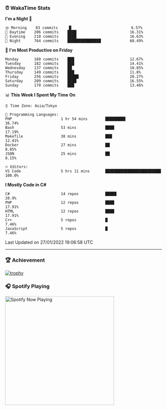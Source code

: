 ### ⏰ WakaTime Stats


<!--START_SECTION:waka-->
**I'm a Night 🦉** 

```text
🌞 Morning    83 commits     █                           6.57% 
🌆 Daytime    206 commits    ████                        16.31% 
🌃 Evening    210 commits    ████                        16.63% 
🌙 Night      764 commits    ███████████████             60.49%

```
📅 **I'm Most Productive on Friday** 

```text
Monday       160 commits    ███                         12.67% 
Tuesday      182 commits    ███                         14.41% 
Wednesday    137 commits    ██                          10.85% 
Thursday     149 commits    ███                         11.8% 
Friday       256 commits    █████                       20.27% 
Saturday     209 commits    ████                        16.55% 
Sunday       170 commits    ███                         13.46%

```


📊 **This Week I Spent My Time On** 

```text
⌚︎ Time Zone: Asia/Tokyo

💬 Programming Languages: 
PHP                      1 hr 54 mins        █████████                   36.74% 
Bash                     53 mins             ████                        17.19% 
Makefile                 38 mins             ███                         12.41% 
Docker                   27 mins             ██                          8.85% 
JSON                     25 mins             ██                          8.15%

🔥 Editors: 
VS Code                  5 hrs 11 mins       █████████████████████████   100.0%

```

**I Mostly Code in C#** 

```text
C#                       14 repos            █████                       20.9% 
PHP                      12 repos            ████                        17.91% 
HTML                     12 repos            ████                        17.91% 
C++                      5 repos             █                           7.46% 
JavaScript               5 repos             █                           7.46%

```



 Last Updated on 27/01/2022 19:06:58 UTC
<!--END_SECTION:waka-->

---

### 🏆 Achievement

[![trophy](https://github-profile-trophy.vercel.app/?username=Slime-hatena&theme=flat&no-bg=true&no-frame=true&column=8)](https://github.com/ryo-ma/github-profile-trophy)

### 🎧 Spotify Playing

[<img src="https://spotify-now-playing-slime-hatena.vercel.app/api/spotify-playing" alt="Spotify Now Playing" width="350" />](https://open.spotify.com/user/slime_hatena)

<!--
**Slime-hatena/Slime-hatena** is a ✨ _special_ ✨ repository because its `README.md` (this file) appears on your GitHub profile.

Here are some ideas to get you started:

- 🔭 I’m currently working on ...
- 🌱 I’m currently learning ...
- 👯 I’m looking to collaborate on ...
- 🤔 I’m looking for help with ...
- 💬 Ask me about ...
- 📫 How to reach me: ...
- 😄 Pronouns: ...
- ⚡ Fun fact: ...
-->
